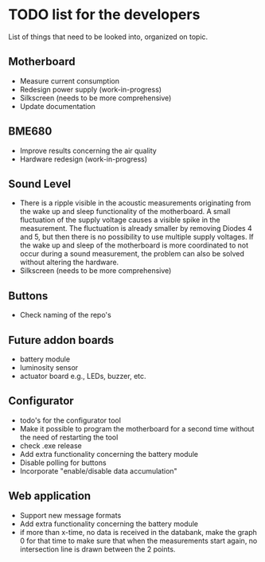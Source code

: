 # TODO list for the developers
List of things that need to be looked into, organized on topic.

## Motherboard
* Measure current consumption
* Redesign power supply (work-in-progress)
* Silkscreen (needs to be more comprehensive)
* Update documentation

## BME680
* Improve results concerning the air quality
* Hardware redesign (work-in-progress)

## Sound Level
* There is a ripple visible in the acoustic measurements originating from the wake up and sleep functionality of the motherboard. A small fluctuation of the supply voltage causes a visible spike in the measurement. The fluctuation is already smaller by removing Diodes 4 and 5, but then there is no possibility to use multiple supply voltages. If the wake up and sleep of the motherboard is more coordinated to not occur during a sound measurement, the problem can also be solved without altering the hardware.
* Silkscreen (needs to be more comprehensive)

## Buttons
* Check naming of the repo's

## Future addon boards
* battery module
* luminosity sensor
* actuator board e.g., LEDs, buzzer, etc.

## Configurator
* todo's for the configurator tool
* Make it possible to program the motherboard for a second time without the need of restarting the tool
* check .exe release
* Add extra functionality concerning the battery module
* Disable polling for buttons
* Incorporate "enable/disable data accumulation"

## Web application
* Support new message formats
* Add extra functionality concerning the battery module
* if more than x-time, no data is received in the databank, make the graph 0 for that time to make sure that when the measurements start again, no intersection line is drawn between the 2 points.
